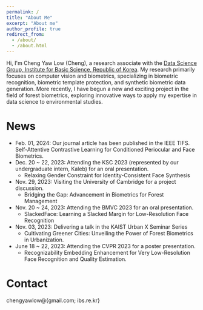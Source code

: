```yaml
---
permalink: /
title: "About Me"
excerpt: "About me"
author_profile: true
redirect_from: 
  - /about/
  - /about.html
---
```


Hi, I'm Cheng Yaw Low (Cheng), a research associate with the [Data Science Group, Institute for Basic Science, Republic of Korea](https://ds.ibs.re.kr/). My research primarily focuses on computer vision and biometrics, specializing in biometric recognition, biometric template protection, and synthetic biometric data generation. More recently, I have begun a new and exciting project in the field of forest biometrics, exploring innovative ways to apply my expertise in data science to environmental studies.

# News
<!-- <span style="font-size: smaller;">(in the recent six months)</span> -->
+ Feb. 01, 2024: Our journal article has been published in the IEEE TIFS.
   Self-Attentive Contrastive Learning for Conditioned Periocular and Face Biometrics.
+ Dec. 20 ~ 22, 2023: Attending the KSC 2023 (represented by our undergraduate intern, Kaleb) for an oral presentation.
  - Relaxing Gender Constraint for Identity-Consistent Face Synthesis
+ Nov. 29, 2023: Visiting the University of Cambridge for a project discussion.
  - Bridging the Gap: Advancement in Biometrics for Forest Management
+ Nov. 20 ~ 24, 2023: Attending the BMVC 2023 for an oral presentation.
  - SlackedFace: Learning a Slacked Margin for Low-Resolution Face Recognition
+ Nov. 03, 2023: Delivering a talk in the KAIST Urban X Seminar Series
  - Cultivating Greener Cities: Unveiling the Power of Forest Biometrics in Urbanization.
+ June 18 ~ 22, 2023: Attending the CVPR 2023 for a poster presentation.
  - Recognizability Embedding Enhancement for Very Low-Resolution Face Recognition and Quality Estimation.

# Contact
chengyawlow@{gmail.com; ibs.re.kr}
